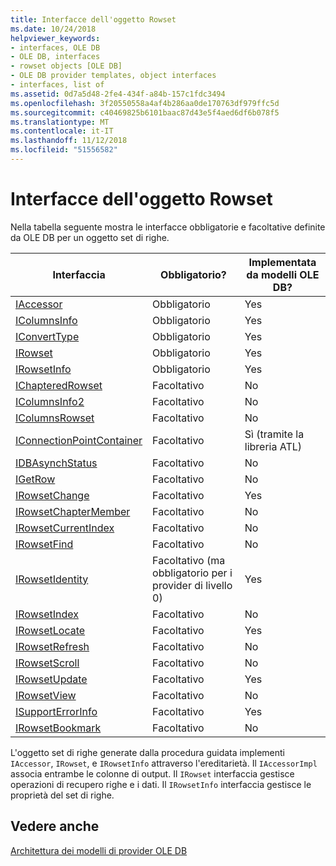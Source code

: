 ```yaml
---
title: Interfacce dell'oggetto Rowset
ms.date: 10/24/2018
helpviewer_keywords:
- interfaces, OLE DB
- OLE DB, interfaces
- rowset objects [OLE DB]
- OLE DB provider templates, object interfaces
- interfaces, list of
ms.assetid: 0d7a5d48-2fe4-434f-a84b-157c1fdc3494
ms.openlocfilehash: 3f20550558a4af4b286aa0de170763df979ffc5d
ms.sourcegitcommit: c40469825b6101baac87d43e5f4aed6df6b078f5
ms.translationtype: MT
ms.contentlocale: it-IT
ms.lasthandoff: 11/12/2018
ms.locfileid: "51556582"
---
```

# <a name="rowset-object-interfaces"></a>Interfacce dell'oggetto Rowset

Nella tabella seguente mostra le interfacce obbligatorie e facoltative definite da OLE DB per un oggetto set di righe.

|Interfaccia|Obbligatorio?|Implementata da modelli OLE DB?|
|---------------|---------------|--------------------------------------|
|[IAccessor](https://docs.microsoft.com/previous-versions/windows/desktop/ms719672(v=vs.85))|Obbligatorio|Yes|
|[IColumnsInfo](https://docs.microsoft.com/previous-versions/windows/desktop/ms724541(v=vs.85))|Obbligatorio|Yes|
|[IConvertType](https://docs.microsoft.com/previous-versions/windows/desktop/ms715926(v=vs.85))|Obbligatorio|Yes|
|[IRowset](https://docs.microsoft.com/previous-versions/windows/desktop/ms720986(v=vs.85))|Obbligatorio|Yes|
|[IRowsetInfo](https://docs.microsoft.com/previous-versions/windows/desktop/ms724541(v=vs.85))|Obbligatorio|Yes|
|[IChapteredRowset](https://docs.microsoft.com/previous-versions/windows/desktop/ms718180(v=vs.85))|Facoltativo|No|
|[IColumnsInfo2](https://docs.microsoft.com/previous-versions/windows/desktop/ms712953(v=vs.85))|Facoltativo|No|
|[IColumnsRowset](https://docs.microsoft.com/previous-versions/windows/desktop/ms722657(v=vs.85))|Facoltativo|No|
|[IConnectionPointContainer](/windows/desktop/api/ocidl/nn-ocidl-iconnectionpointcontainer)|Facoltativo|Sì (tramite la libreria ATL)|
|[IDBAsynchStatus](https://docs.microsoft.com/previous-versions/windows/desktop/ms709832(v=vs.85))|Facoltativo|No|
|[IGetRow](https://docs.microsoft.com/previous-versions/windows/desktop/ms718047(v=vs.85))|Facoltativo|No|
|[IRowsetChange](https://docs.microsoft.com/previous-versions/windows/desktop/ms715790(v=vs.85))|Facoltativo|Yes|
|[IRowsetChapterMember](https://docs.microsoft.com/previous-versions/windows/desktop/ms725430(v=vs.85))|Facoltativo|No|
|[IRowsetCurrentIndex](https://docs.microsoft.com/previous-versions/windows/desktop/ms709700(v=vs.85))|Facoltativo|No|
|[IRowsetFind](https://docs.microsoft.com/previous-versions/windows/desktop/ms724221(v=vs.85))|Facoltativo|No|
|[IRowsetIdentity](https://docs.microsoft.com/previous-versions/windows/desktop/ms715913(v=vs.85))|Facoltativo (ma obbligatorio per i provider di livello 0)|Yes|
|[IRowsetIndex](https://docs.microsoft.com/previous-versions/windows/desktop/ms719604(v=vs.85))|Facoltativo|No|
|[IRowsetLocate](https://docs.microsoft.com/previous-versions/windows/desktop/ms721190(v=vs.85))|Facoltativo|Yes|
|[IRowsetRefresh](https://docs.microsoft.com/previous-versions/windows/desktop/ms714892(v=vs.85))|Facoltativo|No|
|[IRowsetScroll](https://docs.microsoft.com/previous-versions/windows/desktop/ms712984(v=vs.85))|Facoltativo|No|
|[IRowsetUpdate](https://docs.microsoft.com/previous-versions/windows/desktop/ms714401(v=vs.85))|Facoltativo|Yes|
|[IRowsetView](https://docs.microsoft.com/previous-versions/windows/desktop/ms709755(v=vs.85))|Facoltativo|No|
|[ISupportErrorInfo](https://docs.microsoft.com/previous-versions/windows/desktop/ms715816(v=vs.85))|Facoltativo|Yes|
|[IRowsetBookmark](https://docs.microsoft.com/previous-versions/windows/desktop/ms714246(v=vs.85))|Facoltativo|No|

L'oggetto set di righe generate dalla procedura guidata implementi `IAccessor`, `IRowset`, e `IRowsetInfo` attraverso l'ereditarietà. Il `IAccessorImpl` associa entrambe le colonne di output. Il `IRowset` interfaccia gestisce operazioni di recupero righe e i dati. Il `IRowsetInfo` interfaccia gestisce le proprietà del set di righe.

## <a name="see-also"></a>Vedere anche

[Architettura dei modelli di provider OLE DB](../../data/oledb/ole-db-provider-template-architecture.md)<br/>
